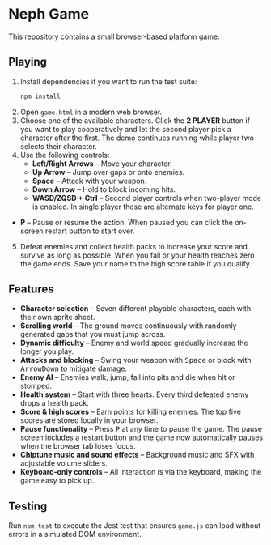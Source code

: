 # Neph Game

This repository contains a small browser-based platform game.

## Playing

1. Install dependencies if you want to run the test suite:
   ```bash
   npm install
   ```
2. Open `game.html` in a modern web browser.
3. Choose one of the available characters. Click the **2 PLAYER** button if you want to play cooperatively and let the second player pick a character after the first. The demo continues running while player two selects their character.
4. Use the following controls:
   - **Left/Right Arrows** – Move your character.
   - **Up Arrow** – Jump over gaps or onto enemies.
   - **Space** – Attack with your weapon.
   - **Down Arrow** – Hold to block incoming hits.
   - **WASD/ZQSD + Ctrl** – Second player controls when two-player mode is enabled. In single player these are alternate keys for player one.
  - **P** – Pause or resume the action. When paused you can click the on-screen restart button to start over.
5. Defeat enemies and collect health packs to increase your score and survive as long as possible. When you fall or your health reaches zero the game ends. Save your name to the high score table if you qualify.

## Features

- **Character selection** – Seven different playable characters, each with their own sprite sheet.
- **Scrolling world** – The ground moves continuously with randomly generated gaps that you must jump across.
- **Dynamic difficulty** – Enemy and world speed gradually increase the longer you play.
- **Attacks and blocking** – Swing your weapon with <kbd>Space</kbd> or block with <kbd>ArrowDown</kbd> to mitigate damage.
- **Enemy AI** – Enemies walk, jump, fall into pits and die when hit or stomped.
- **Health system** – Start with three hearts. Every third defeated enemy drops a health pack.
- **Score & high scores** – Earn points for killing enemies. The top five scores are stored locally in your browser.
- **Pause functionality** – Press <kbd>P</kbd> at any time to pause the game. The pause screen includes a restart button and the game now automatically pauses when the browser tab loses focus.
- **Chiptune music and sound effects** – Background music and SFX with adjustable volume sliders.
- **Keyboard-only controls** – All interaction is via the keyboard, making the game easy to pick up.

## Testing

Run `npm test` to execute the Jest test that ensures `game.js` can load without errors in a simulated DOM environment.
